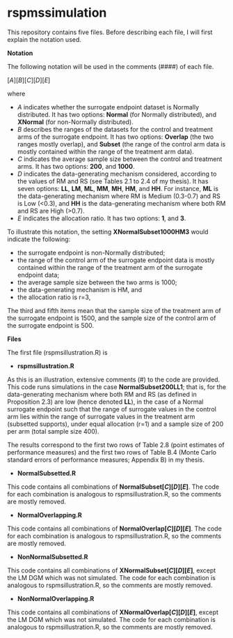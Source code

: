 # rspmssimulation

This repository contains five files. Before describing each file, I will first explain the notation used.

**Notation**

The following notation will be used in the comments (####) of each file.

[_A_][_B_][_C_][_D_][_E_]

where

- _A_ indicates whether the surrogate endpoint dataset is Normally distributed. It has two options: **Normal** (for Normally distributed), and **XNormal** (for non-Normally distributed).
- _B_ describes the ranges of the datasets for the control and treatment arms of the surrogate endpoint. It has two options: **Overlap** (the two ranges mostly overlap), and **Subset** (the range of the control arm data is mostly contained within the range of the treatment arm data).
- _C_ indicates the average sample size between the control and treatment arms. It has two options: **200**, and **1000**.
- _D_ indicates the data-generating mechanism considered, according to the values of RM and RS (see Tables 2.1 to 2.4 of my thesis). It has seven options: **LL**, **LM**, **ML**, **MM**, **MH**, **HM**, and **HH**. For instance, **ML** is the data-generating mechanism where RM is Medium (0.3-0.7) and RS is Low (<0.3), and **HH** is the data-generating mechanism where both RM and RS are High (>0.7).
- _E_ indicates the allocation ratio. It has two options: **1**, and **3**.

To illustrate this notation, the setting **XNormalSubset1000HM3** would indicate the following:

- the surrogate endpoint is non-Normally distributed;
- the range of the control arm of the surrogate endpoint data is mostly contained within the range of the treatment arm of the surrogate endpoint data;
- the average sample size between the two arms is 1000;
- the data-generating mechanism is HM, and
- the allocation ratio is r=3,

The third and fifth items mean that the sample size of the treatment arm of the surrogate endpoint is 1500, and the sample size of the control arm of the surrogate endpoint is 500.

**Files**

The first file (rspmsillustration.R) is 

- **rspmsillustration.R**
  
As this is an illustration, extensive comments (#) to the code are provided. This code runs simulations in the case **NormalSubset200LL1**; that is, for the data-generating mechanism where both RM and RS (as defined in Proposition 2.3) are low (hence denoted **LL**), in the case of a Normal surrogate endpoint such that the range of surrogate values in the control arm lies within the range of surrogate values in the treatment arm (subsetted supports), under equal allocation (r=1) and a sample size of 200 per arm (total sample size 400).

The results correspond to the first two rows of Table 2.8 (point estimates of performance measures) and the first two rows of Table B.4 (Monte Carlo standard errors of performance measures; Appendix B) in my thesis.

- **NormalSubsetted.R**

This code contains all combinations of **NormalSubset[_C_][_D_][_E_]**. The code for each combination is analogous to rspmsillustration.R, so the comments are mostly removed.

- **NormalOverlapping.R**

This code contains all combinations of **NormalOverlap[_C_][_D_][_E_]**. The code for each combination is analogous to rspmsillustration.R, so the comments are mostly removed.

- **NonNormalSubsetted.R**

This code contains all combinations of **XNormalSubset[_C_][_D_][_E_]**, except the LM DGM which was not simulated. The code for each combination is analogous to rspmsillustration.R, so the comments are mostly removed.

- **NonNormalOverlapping.R**

This code contains all combinations of **XNormalOverlap[_C_][_D_][_E_]**, except the LM DGM which was not simulated. The code for each combination is analogous to rspmsillustration.R, so the comments are mostly removed.
